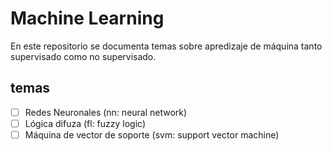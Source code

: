 Machine Learning
================

En este repositorio se documenta temas sobre apredizaje de
máquina tanto supervisado como no supervisado.

## temas
- [ ] Redes Neuronales (nn: neural network)
- [ ] Lógica difuza (fl: fuzzy logic)
- [ ] Máquina de vector de soporte (svm: support vector machine)
